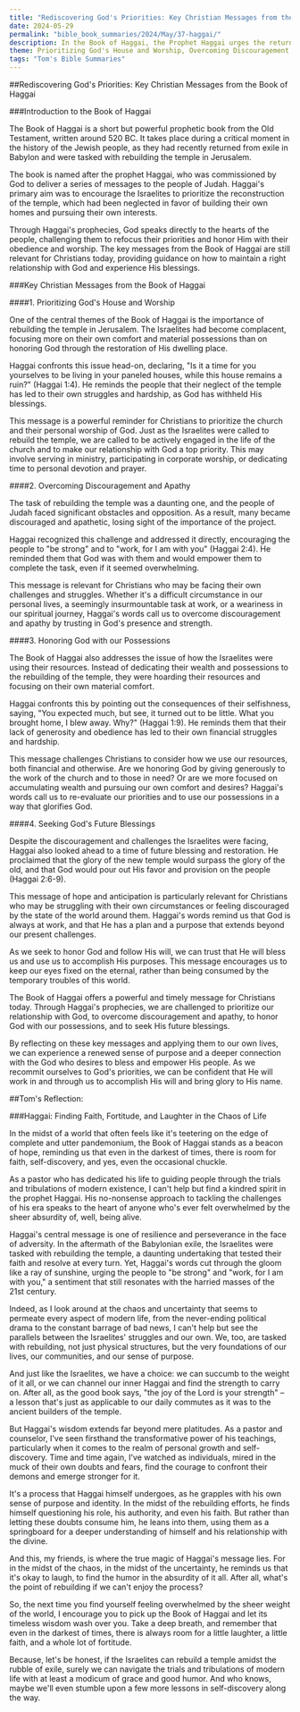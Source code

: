 ```yaml
---
title: "Rediscovering God's Priorities: Key Christian Messages from the Book of Haggai - Tom's Summaries 28"
date: 2024-05-29
permalink: "bible_book_summaries/2024/May/37-haggai/"
description: In the Book of Haggai, the Prophet Haggai urges the returned exiles to rebuild the temple and assures them of God’s presence and blessing.
theme: Prioritizing God's House and Worship, Overcoming Discouragement and Apathy, Honoring God with our Possessions, Seeking God's Future Blessings
tags: "Tom's Bible Summaries"
---
```


##Rediscovering God's Priorities: Key Christian Messages from the Book of Haggai

###Introduction to the Book of Haggai

The Book of Haggai is a short but powerful prophetic book from the Old Testament, written around 520 BC. It takes place during a critical moment in the history of the Jewish people, as they had recently returned from exile in Babylon and were tasked with rebuilding the temple in Jerusalem.

The book is named after the prophet Haggai, who was commissioned by God to deliver a series of messages to the people of Judah. Haggai's primary aim was to encourage the Israelites to prioritize the reconstruction of the temple, which had been neglected in favor of building their own homes and pursuing their own interests.

Through Haggai's prophecies, God speaks directly to the hearts of the people, challenging them to refocus their priorities and honor Him with their obedience and worship. The key messages from the Book of Haggai are still relevant for Christians today, providing guidance on how to maintain a right relationship with God and experience His blessings.

###Key Christian Messages from the Book of Haggai

####1. Prioritizing God's House and Worship

One of the central themes of the Book of Haggai is the importance of rebuilding the temple in Jerusalem. The Israelites had become complacent, focusing more on their own comfort and material possessions than on honoring God through the restoration of His dwelling place.

Haggai confronts this issue head-on, declaring, "Is it a time for you yourselves to be living in your paneled houses, while this house remains a ruin?" (Haggai 1:4). He reminds the people that their neglect of the temple has led to their own struggles and hardship, as God has withheld His blessings.

This message is a powerful reminder for Christians to prioritize the church and their personal worship of God. Just as the Israelites were called to rebuild the temple, we are called to be actively engaged in the life of the church and to make our relationship with God a top priority. This may involve serving in ministry, participating in corporate worship, or dedicating time to personal devotion and prayer.

####2. Overcoming Discouragement and Apathy

The task of rebuilding the temple was a daunting one, and the people of Judah faced significant obstacles and opposition. As a result, many became discouraged and apathetic, losing sight of the importance of the project.

Haggai recognized this challenge and addressed it directly, encouraging the people to "be strong" and to "work, for I am with you" (Haggai 2:4). He reminded them that God was with them and would empower them to complete the task, even if it seemed overwhelming.

This message is relevant for Christians who may be facing their own challenges and struggles. Whether it's a difficult circumstance in our personal lives, a seemingly insurmountable task at work, or a weariness in our spiritual journey, Haggai's words call us to overcome discouragement and apathy by trusting in God's presence and strength.

####3. Honoring God with our Possessions

The Book of Haggai also addresses the issue of how the Israelites were using their resources. Instead of dedicating their wealth and possessions to the rebuilding of the temple, they were hoarding their resources and focusing on their own material comfort.

Haggai confronts this by pointing out the consequences of their selfishness, saying, "You expected much, but see, it turned out to be little. What you brought home, I blew away. Why?" (Haggai 1:9). He reminds them that their lack of generosity and obedience has led to their own financial struggles and hardship.

This message challenges Christians to consider how we use our resources, both financial and otherwise. Are we honoring God by giving generously to the work of the church and to those in need? Or are we more focused on accumulating wealth and pursuing our own comfort and desires? Haggai's words call us to re-evaluate our priorities and to use our possessions in a way that glorifies God.

####4. Seeking God's Future Blessings

Despite the discouragement and challenges the Israelites were facing, Haggai also looked ahead to a time of future blessing and restoration. He proclaimed that the glory of the new temple would surpass the glory of the old, and that God would pour out His favor and provision on the people (Haggai 2:6-9).

This message of hope and anticipation is particularly relevant for Christians who may be struggling with their own circumstances or feeling discouraged by the state of the world around them. Haggai's words remind us that God is always at work, and that He has a plan and a purpose that extends beyond our present challenges.

As we seek to honor God and follow His will, we can trust that He will bless us and use us to accomplish His purposes. This message encourages us to keep our eyes fixed on the eternal, rather than being consumed by the temporary troubles of this world.

The Book of Haggai offers a powerful and timely message for Christians today. Through Haggai's prophecies, we are challenged to prioritize our relationship with God, to overcome discouragement and apathy, to honor God with our possessions, and to seek His future blessings.

By reflecting on these key messages and applying them to our own lives, we can experience a renewed sense of purpose and a deeper connection with the God who desires to bless and empower His people. As we recommit ourselves to God's priorities, we can be confident that He will work in and through us to accomplish His will and bring glory to His name.

##Tom's Reflection: 

###Haggai: Finding Faith, Fortitude, and Laughter in the Chaos of Life

In the midst of a world that often feels like it's teetering on the edge of complete and utter pandemonium, the Book of Haggai stands as a beacon of hope, reminding us that even in the darkest of times, there is room for faith, self-discovery, and yes, even the occasional chuckle.

As a pastor who has dedicated his life to guiding people through the trials and tribulations of modern existence, I can't help but find a kindred spirit in the prophet Haggai. His no-nonsense approach to tackling the challenges of his era speaks to the heart of anyone who's ever felt overwhelmed by the sheer absurdity of, well, being alive.

Haggai's central message is one of resilience and perseverance in the face of adversity. In the aftermath of the Babylonian exile, the Israelites were tasked with rebuilding the temple, a daunting undertaking that tested their faith and resolve at every turn. Yet, Haggai's words cut through the gloom like a ray of sunshine, urging the people to "be strong" and "work, for I am with you," a sentiment that still resonates with the harried masses of the 21st century.

Indeed, as I look around at the chaos and uncertainty that seems to permeate every aspect of modern life, from the never-ending political drama to the constant barrage of bad news, I can't help but see the parallels between the Israelites' struggles and our own. We, too, are tasked with rebuilding, not just physical structures, but the very foundations of our lives, our communities, and our sense of purpose.

And just like the Israelites, we have a choice: we can succumb to the weight of it all, or we can channel our inner Haggai and find the strength to carry on. After all, as the good book says, "the joy of the Lord is your strength" – a lesson that's just as applicable to our daily commutes as it was to the ancient builders of the temple.

But Haggai's wisdom extends far beyond mere platitudes. As a pastor and counselor, I've seen firsthand the transformative power of his teachings, particularly when it comes to the realm of personal growth and self-discovery. Time and time again, I've watched as individuals, mired in the muck of their own doubts and fears, find the courage to confront their demons and emerge stronger for it.

It's a process that Haggai himself undergoes, as he grapples with his own sense of purpose and identity. In the midst of the rebuilding efforts, he finds himself questioning his role, his authority, and even his faith. But rather than letting these doubts consume him, he leans into them, using them as a springboard for a deeper understanding of himself and his relationship with the divine.

And this, my friends, is where the true magic of Haggai's message lies. For in the midst of the chaos, in the midst of the uncertainty, he reminds us that it's okay to laugh, to find the humor in the absurdity of it all. After all, what's the point of rebuilding if we can't enjoy the process?

So, the next time you find yourself feeling overwhelmed by the sheer weight of the world, I encourage you to pick up the Book of Haggai and let its timeless wisdom wash over you. Take a deep breath, and remember that even in the darkest of times, there is always room for a little laughter, a little faith, and a whole lot of fortitude.

Because, let's be honest, if the Israelites can rebuild a temple amidst the rubble of exile, surely we can navigate the trials and tribulations of modern life with at least a modicum of grace and good humor. And who knows, maybe we'll even stumble upon a few more lessons in self-discovery along the way.


